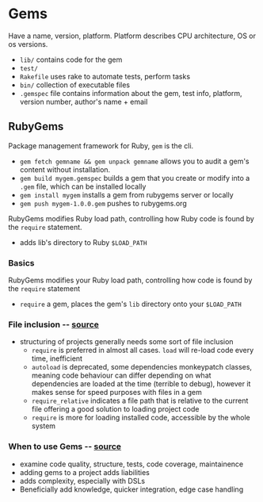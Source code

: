 # Gems
Have a name, version, platform. Platform describes CPU architecture, OS or os versions. 
- `lib/` contains code for the gem
- `test/`
- `Rakefile` uses rake to automate tests, perform tasks
- `bin/` collection of executable files
- `.gemspec` file contains information about the gem, test info, platform, version number, author's name + email

## RubyGems
Package management framework for Ruby, `gem` is the cli.
- `gem fetch gemname && gem unpack gemname` allows you to audit a gem's content without installation.
- `gem build mygem.gemspec` builds a gem that you create or modify into a `.gem` file, which can be installed locally 
- `gem install mygem` installs a gem from rubygems server or locally
- `gem push mygem-1.0.0.gem` pushes to rubygems.org

RubyGems modifies Ruby load path, controlling how Ruby code is found by the `require` statement.
- adds lib's directory to Ruby `$LOAD_PATH`

### Basics
RubyGems modifies your Ruby load path, controlling how code is found by the `require` statement
- `require` a gem, places the gem's `lib` directory onto your `$LOAD_PATH`

### File inclusion -- [source](http://stackoverflow.com/questions/804297/when-to-use-require-load-or-autoload-in-ruby)
- structuring of projects generally needs some sort of file inclusion
  - `require` is preferred in almost all cases. `load` will re-load code every time, inefficient
  - `autoload` is deprecated, some dependencies monkeypatch classes, meaning code behaviour can differ depending on what dependencies are loaded at the time (terrible to debug), however it makes sense for speed purposes with files in a gem
  - `require_relative` indicates a file path that is relative to the current file offering a good solution to loading project code
  - `require` is more for loading installed code, accessible by the whole system

### When to use Gems -- [source](https://robots.thoughtbot.com/to-gem-or-not-to-gem)
- examine code quality, structure, tests, code coverage, maintainence 
- adding gems to a project adds liabilities
- adds complexity, especially with DSLs
- Beneficially add knowledge, quicker integration, edge case handling
